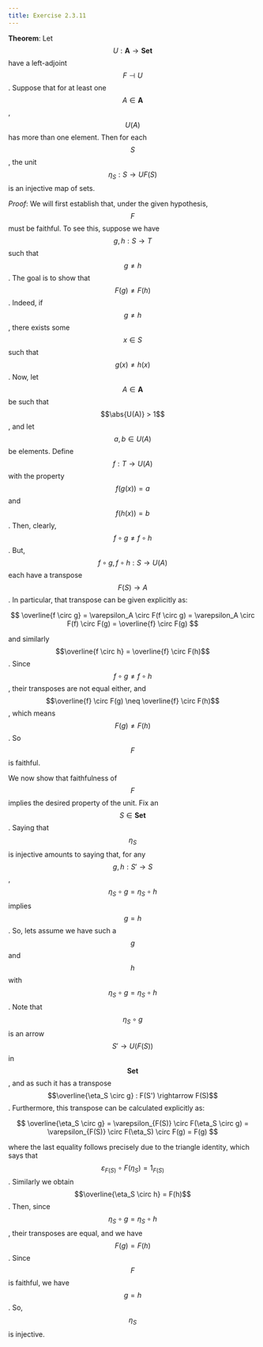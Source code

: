 ```yaml
---
title: Exercise 2.3.11
---
```



**Theorem**:
Let $$U : \mathbf{A} \rightarrow \mathbf{Set}$$ have a left-adjoint $$F \dashv U$$.
Suppose that for at least one $$A \in \mathbf{A}$$, $$U(A)$$ has more than one element.
Then for each $$S$$, the unit $$\eta_S : S \rightarrow UF(S)$$ is an injective map of sets.


*Proof*:
We will first establish that, under the given hypothesis, $$F$$ must be faithful.
To see this, suppose we have $$g, h: S \rightarrow T$$ such that $$g \neq h$$.
The goal is to show that $$F(g) \neq F(h)$$.
Indeed, if $$g \neq h$$, there exists some $$x \in S$$ such that $$g(x) \neq h(x)$$.
Now, let $$A \in \mathbf{A}$$ be such that $$\abs{U(A)} > 1$$, and let $$a, b \in U(A)$$ be elements.
Define $$f : T \rightarrow U(A)$$ with the property $$f(g(x)) = a$$ and $$f(h(x)) = b$$.
Then, clearly, $$f \circ g \neq f \circ h$$.
But, $$f \circ g, f \circ h : S \rightarrow U(A)$$ each have a transpose $$F(S) \rightarrow A$$.
In particular, that transpose can be given explicitly as:

$$
\overline{f \circ g} = \varepsilon_A \circ F(f \circ g) = \varepsilon_A \circ F(f) \circ F(g) = \overline{f} \circ F(g)
$$

and similarly $$\overline{f \circ h} = \overline{f} \circ F(h)$$.
Since $$f \circ g \neq f \circ h$$, their transposes are not equal either, and $$\overline{f} \circ F(g) \neq \overline{f} \circ F(h)$$, which means $$F(g) \neq F(h)$$.
So $$F$$ is faithful.

We now show that faithfulness of $$F$$ implies the desired property of the unit.
Fix an $$S \in \mathbf{Set}$$.
Saying that $$\eta_S$$ is injective amounts to saying that, for any $$g, h: S' \rightarrow S$$, $$\eta_S \circ g = \eta_S \circ h$$ implies $$g = h$$.
So, lets assume we have such a $$g$$ and $$h$$ with $$\eta_S \circ g = \eta_S \circ h$$.
Note that $$\eta_S \circ g$$ is an arrow $$S' \rightarrow U(F(S))$$ in $$\mathbf{Set}$$, and as such it has a transpose $$\overline{\eta_S \circ g} : F(S') \rightarrow F(S)$$.
Furthermore, this transpose can be calculated explicitly as:

$$
\overline{\eta_S \circ g} = \varepsilon_{F(S)} \circ F(\eta_S \circ g) = \varepsilon_{F(S)} \circ F(\eta_S) \circ F(g) = F(g)
$$

where the last equality follows precisely due to the triangle identity, which says that $$\varepsilon_{F(S)} \circ F(\eta_S) = 1_{F(S)}$$.
Similarly we obtain $$\overline{\eta_S \circ h} = F(h)$$.
Then, since $$\eta_S \circ g = \eta_S \circ h$$, their transposes are equal, and we have $$F(g) = F(h)$$.
Since $$F$$ is faithful, we have $$g = h$$.
So, $$\eta_S$$ is injective.
